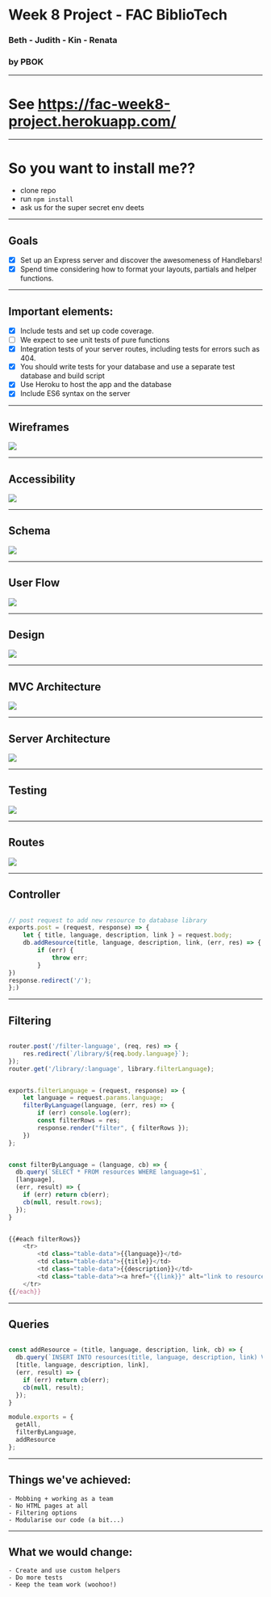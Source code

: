 # Week 8 Project - FAC BiblioTech
### Beth - Judith - Kin - Renata
### by PBOK

---

# See https://fac-week8-project.herokuapp.com/

---

# So you want to install me??

* clone repo
* run ```npm install```
* ask us for the super secret env deets

---

## Goals
- [x] Set up an Express server and discover the awesomeness of Handlebars! <br>
- [x] Spend time considering how to format your layouts, partials and helper functions.

---

## Important elements:

- [x] Include tests and set up code coverage.<br>
- [ ] We expect to see unit tests of pure functions <br>
- [x] Integration tests of your server routes, including tests for errors such as 404.<br>
- [x] You should write tests for your database and use a separate test database and build script<br>
- [x] Use Heroku to host the app and the database<br>
- [x] Include ES6 syntax on the server

---

## Wireframes

![](https://i.imgur.com/0nqTAPa.jpg)

---

## Accessibility

![](https://i.imgur.com/s7Yf8Ld.png)

---
## Schema

![](https://i.imgur.com/Sz6dxdQ.png)

---

## User Flow

![](https://i.imgur.com/3dd2qri.jpg)

---

## Design

![](https://i.imgur.com/H2eRafz.jpg)

---

## MVC Architecture

![](https://i.imgur.com/oMusr3x.png)

---

## Server Architecture

![](https://i.imgur.com/o0pik7i.png=200x500)

---

## Testing

![](https://i.imgur.com/I1gfPT1.png)

---

## Routes

![](https://i.imgur.com/xpgAqQu.png)

---

## Controller

```javascript

// post request to add new resource to database library
exports.post = (request, response) => {
    let { title, language, description, link } = request.body;
    db.addResource(title, language, description, link, (err, res) => {
        if (err) {
            throw err;
        }
})
response.redirect('/');
};)
```
---

## Filtering

```javascript

router.post('/filter-language', (req, res) => {
    res.redirect(`/library/${req.body.language}`);
});
router.get('/library/:language', library.filterLanguage);
```

```javascript

exports.filterLanguage = (request, response) => {
    let language = request.params.language;
    filterByLanguage(language, (err, res) => {
        if (err) console.log(err);
        const filterRows = res;
        response.render("filter", { filterRows });
    })
};
```

```javascript

const filterByLanguage = (language, cb) => {
  db.query(`SELECT * FROM resources WHERE language=$1`,
  [language],
  (err, result) => {
    if (err) return cb(err);
    cb(null, result.rows);
  });
}
```

```javascript

{{#each filterRows}}
    <tr>
        <td class="table-data">{{language}}</td>
        <td class="table-data">{{title}}</td>
        <td class="table-data">{{description}}</td>
        <td class="table-data"><a href="{{link}}" alt="link to resource" target="_blank" title="{{link}}">{{link}}</a></td>
    </tr>
{{/each}}
```

---

## Queries

```javascript

const addResource = (title, language, description, link, cb) => {
  db.query(`INSERT INTO resources(title, language, description, link) VALUES ($1, $2, $3, $4)`,
  [title, language, description, link],
  (err, result) => {
    if (err) return cb(err);
    cb(null, result);
  });
}

module.exports = {
  getAll,
  filterByLanguage,
  addResource
};

```
---

## Things we've achieved:

    - Mobbing + working as a team
    - No HTML pages at all
    - Filtering options
    - Modularise our code (a bit...)

---

## What we would change:

    - Create and use custom helpers
    - Do more tests
    - Keep the team work (woohoo!)
